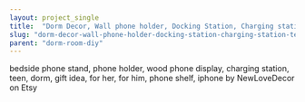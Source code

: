 ```yaml
---
layout: project_single
title:  "Dorm Decor, Wall phone holder, Docking Station, Charging station, teen, gift idea, shelf, iphone, ipad, apartment, tablet, for her, shelf"
slug: "dorm-decor-wall-phone-holder-docking-station-charging-station-teen-gift-idea-shelf-iphone-ipad"
parent: "dorm-room-diy"
---
```

bedside phone stand, phone holder, wood phone display, charging station, teen, dorm, gift idea, for her, for him, phone shelf, iphone by NewLoveDecor on Etsy